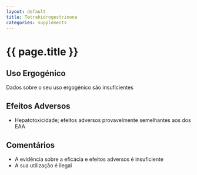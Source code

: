 ```yaml
---
layout: default
title: Tetrahidrogestrinona
categories: supplements
---
```


# {{ page.title }}

## Uso Ergogénico

Dados sobre o seu uso ergogénico são insuficientes

## Efeitos Adversos

* Hepatotoxicidade; efeitos adversos provavelmente semelhantes aos dos EAA

## Comentários

* A evidência sobre a eficácia e efeitos adversos é insuficiente
* A sua utilização é ilegal
